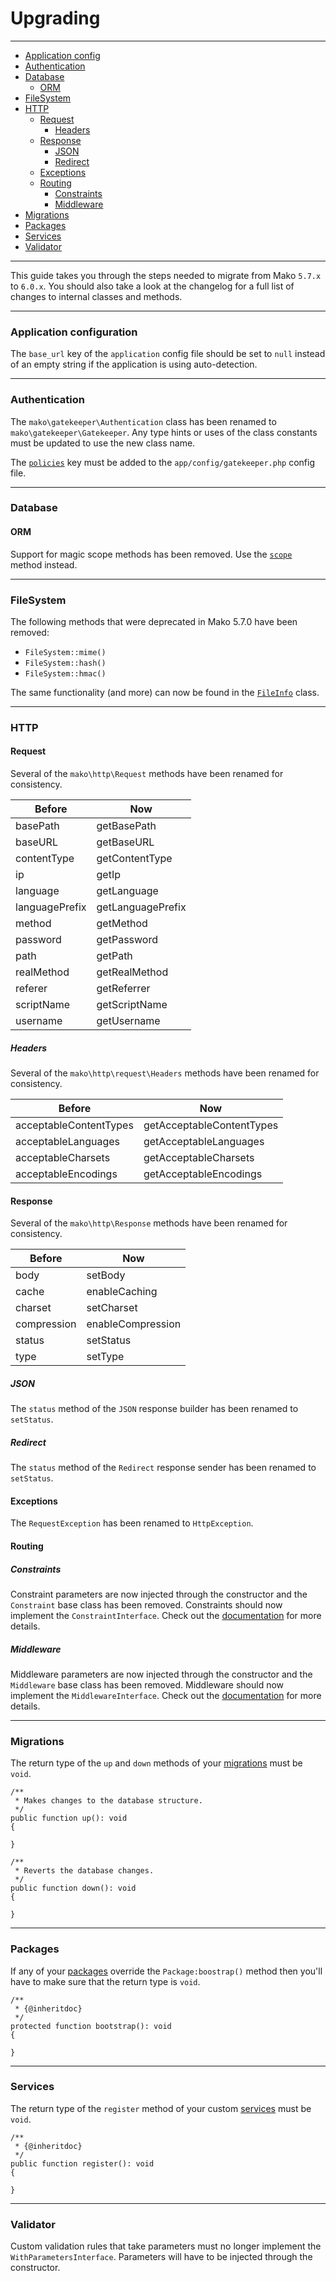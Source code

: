 # Upgrading

--------------------------------------------------------

* [Application config](#application_configuration)
* [Authentication](#authentication)
* [Database](#database)
	- [ORM](#database:orm)
* [FileSystem](#filesystem)
* [HTTP](#http)
	- [Request](#http:request)
		- [Headers](#http:request:headers)
	- [Response](#http:response)
		- [JSON](#http:response:json)
		- [Redirect](#http:response:redirect)
	- [Exceptions](#http:exceptions)
	- [Routing](#http:routing)
		- [Constraints](#http:routing:constraints)
		- [Middleware](#http:routing:middleware)
* [Migrations](#migrations)
* [Packages](#packages)
* [Services](#services)
* [Validator](#validator)

--------------------------------------------------------

This guide takes you through the steps needed to migrate from Mako `5.7.x` to `6.0.x`. You should also take a look at the changelog for a full list of changes to internal classes and methods.

--------------------------------------------------------

<a id="application_configuration"></a>

### Application configuration

The `base_url` key of the `application` config file should be set to `null` instead of an empty string if the application is using auto-detection.

--------------------------------------------------------

<a id="authentication"></a>

### Authentication

The `mako\gatekeeper\Authentication` class has been renamed to `mako\gatekeeper\Gatekeeper`. Any type hints or uses of the class constants must be updated to use the new class name.

The [`policies`](https://github.com/mako-framework/app/blob/d28f95e4f2744af1e12f651b7d7b27e065f143aa/app/config/gatekeeper.php#L38-L49) key must be added to the `app/config/gatekeeper.php` config file.

--------------------------------------------------------

<a id="database"></a>

### Database

<a id="database:orm"></a>

#### ORM

Support for magic scope methods has been removed. Use the [`scope`](:base_url:/docs/:version:/databases-sql:orm#scopes) method instead.

--------------------------------------------------------

<a id="filesystem"></a>

### FileSystem

The following methods that were deprecated in Mako 5.7.0 have been removed:

* `FileSystem::mime()`
* `FileSystem::hash()`
* `FileSystem::hmac()`

The same functionality (and more) can now be found in the [`FileInfo`](:base_url:/docs/:version:/learn-more:file-system#file_info) class.

--------------------------------------------------------

<a id="http"></a>

### HTTP

<a id="http:request"></a>

#### Request

Several of the `mako\http\Request` methods have been renamed for consistency.

| Before         | Now               |
|----------------|-------------------|
| basePath       | getBasePath       |
| baseURL        | getBaseURL        |
| contentType    | getContentType    |
| ip             | getIp             |
| language       | getLanguage       |
| languagePrefix | getLanguagePrefix |
| method         | getMethod         |
| password       | getPassword       |
| path           | getPath           |
| realMethod     | getRealMethod     |
| referer        | getReferrer       |
| scriptName     | getScriptName     |
| username       | getUsername       |

<a id="http:request:headers"></a>

##### Headers

Several of the `mako\http\request\Headers` methods have been renamed for consistency.

| Before                 | Now                       |
|------------------------|---------------------------|
| acceptableContentTypes | getAcceptableContentTypes |
| acceptableLanguages    | getAcceptableLanguages    |
| acceptableCharsets     | getAcceptableCharsets     |
| acceptableEncodings    | getAcceptableEncodings    |

<a id="http:response"></a>

#### Response

Several of the `mako\http\Response` methods have been renamed for consistency.

| Before       | Now              |
|-------------|-------------------|
| body        | setBody           |
| cache       | enableCaching     |
| charset     | setCharset        |
| compression | enableCompression |
| status      | setStatus         |
| type        | setType           |

<a id="http:response:json"></a>

##### JSON

The `status` method of the `JSON` response builder has been renamed to `setStatus`.

<a id="http:response:redirect"></a>

##### Redirect

The `status` method of the `Redirect` response sender has been renamed to `setStatus`.

<a id="http:exceptions"></a>

#### Exceptions

The `RequestException` has been renamed to `HttpException`.

<a id="http:routing"></a>

#### Routing

<a id="http:routing:constraints"></a>

##### Constraints

Constraint parameters are now injected through the constructor and the `Constraint` base class has been removed. Constraints should now implement the `ConstraintInterface`. Check out the [documentation](:base_url:/docs/:version:/routing-and-controllers:routing#route_constraints) for more details.

<a id="http:routing:middleware"></a>

##### Middleware

Middleware parameters are now injected through the constructor and the `Middleware` base class has been removed. Middleware should now implement the `MiddlewareInterface`. Check out the [documentation](:base_url:/docs/:version:/routing-and-controllers:routing#route_middleware) for more details.

--------------------------------------------------------

<a id="migrations"></a>

### Migrations

The return type of the `up` and `down` methods of your [migrations](:base_url:/docs/:version:/databases-sql:migrations) must be `void`.

```
/**
 * Makes changes to the database structure.
 */
public function up(): void
{

}

/**
 * Reverts the database changes.
 */
public function down(): void
{

}
```

--------------------------------------------------------

<a id="packages"></a>

### Packages

If any of your [packages](:base_url:/docs/:version:/packages:packages) override the `Package:boostrap()` method then you'll have to make sure that the return type is `void`.

```
/**
 * {@inheritdoc}
 */
protected function bootstrap(): void
{

}
```

--------------------------------------------------------

<a id="services"></a>

### Services

The return type of the `register` method of your custom [services](:base_url:/docs/:version:/getting-started:dependency-injection#services) must be `void`.

```
/**
 * {@inheritdoc}
 */
public function register(): void
{

}
```

--------------------------------------------------------

<a id="validator"></a>

### Validator

Custom validation rules that take parameters must no longer implement the `WithParametersInterface`. Parameters will have to be injected through the constructor.
